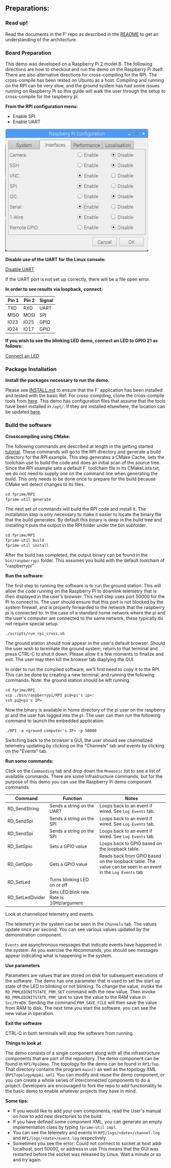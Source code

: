 ## Preparations:

### Read up!

Read the documents in the F' repo as described in the [README](../README.md) to get an understanding of the architecture.

### Board Preparation

This demo was developed on a Raspberry Pi 2 model B. The following directions are how to checkout and run the demo on the Raspberry Pi itself. There are also alternative directions for cross-compiling for the RPI. The cross-compile has been tested on Ubuntu as a host. Compiling and running on the RPI can be very slow, and the ground system has had some issues running on Raspberry Pi so this guide will walk the user through the setup to cross-compile for the raspberry pi.

**From the RPI configuration menu:**

 * Enable SPI
 * Enable UART
 
 ![`Raspberry Pi Config`](img/pi_cfg.png "Pi Config")
 
**Disable use of the UART for the Linux console:**

[Disable UART](https://www.raspberrypi.org/documentation/configuration/uart.md)

If the UART port is not set up correctly, there will be a file open error.
 
**In order to see results via loopback, connect:**


|Pin 1|Pin 2|Signal|
|---|---|---|
|TXD|RXD|UART|
|MISO|MOSI|SPI|
|IO23|IO25|GPIO|
|IO24|IO17|GPIO|

**If you wish to see the blinking LED demo, connect an LED to GPIO 21 as follows:**

[Connect an LED](https://thepihut.com/blogs/raspberry-pi-tutorials/27968772-turning-on-an-led-with-your-raspberry-pis-gpio-pins)
 
### Package Installation

**Install the packages necessary to run the demo.** 

Please see [INSTALL.md](../INSTALL.md) to ensure that the F´ application has been installed and tested with the basic Ref. For cross-compiling, clone the cross-compile tools from [here](https://github.com/raspberrypi/tools). This demo has configuration files that assume that the tools have been installed in `/opt/`. If they are installed elsewhere, the location can be updated [here](../cmake/toolchain/raspberrypi.cmake).

### Build the software

**Crosscompiling using CMake:**

The following commands are described at length in the getting started [tutorial](../docs/Tutorials/GettingStarted/Tutorial.md). These commands will
go to the RPI directory and generate a build directory for the RPI example. This step generates a CMake Cache, sets the toolchain use to build the
code and does an initial scan of the source tree. Since the RPI example sets a default F´ toolchain file in its CMakeLists.txt, we do not need to 
supply one on the command line when generating the build. This only needs to be done once to prepare for the build because CMake will detect
changes to its files.

```
cd fprime/RPI
fprime-util generate
```

The next set of commands will build the RPI code and install it.  The installation step is only necessary to make it easier to locate the binary
file that the build generates. By default this binary is deep in the build tree and installing it puts the output in the RPI folder under the
bin subfolder. 

```
cd fprime/RPI
fprime-util build
fprime-util install 
```

After the build has completed, the output binary can be found in the `bin/raspberrypi` folder. This assumes you build with the default toolchain
of "raspberrypi"

**Run the software:**

The first step to running the software is to run the ground station. This will allow the code running on the Raspberry PI to downlink telemetry
that is then displayed in the user's browser. This next step uses port 50000 for the PI to connect to. The user should ensure that this port
is not blocked by the system firewall, and is properly forwarded to the network that the raspberry pi is connected to.  In the case of a standard
home network where the pi and the user's computer are connected to the same network, these typically do not require special setup.

```
./scripts/run_rpi_cross.sh
```
The ground station should now appear in the user's default browser. Should the user wish to terminate the ground system, return to that terminal
and press CTRL-C to shut it down. Please allow it a few moments to finalize and exit.  The user may then kill the browser tab diaplying the GUI.


In order to run the compiled software, we'll first need to copy it to the RPI. This can be done by creating a new terminal, and running the
following commands. Note: the ground station should be left running.

```
cd fprime/RPI
scp ./bin/raspberrypi/RPI pi@<pi's ip>:
ssh pi@<pi's IP>
```

Now the binary is available in home directory of the pi user on the raspberry pi and the user has logged into the pi. The user can then run the
following command to launch the embedded application:

```
./RPI -a <ground computer's IP> -p 50000
```

Switching back to the browser's GUI, the user should see channelized telemetry updating by clicking on the "Channels" tab and events by clicking
on the "Events" tab.

**Run some commands:**

Click on the `Commanding` tab and drop down the `Mnemonic` list to see a list of available commands. There are some infrastructure commands, but for the purpose of this demo you can use the Raspberry Pi demo component commands:

|Command|Function|Notes|
|---|---|---|
|RD_SendString|Sends a string on the UART|Loops back to an event if wired. See `Log Events` tab.|
|RD_SendSpi|Sends a string on the SPI|Loops back to an event if wired. See `Log Events` tab.|
|RD_SendSpi|Sends a string on the SPI|Loops back to an event if wired. See `Log Events` tab.|
|RD_SetGpio|Sets a GPIO value|Loops back to GPIO based on the loopback table.|
|RD_GetGpio|Gets a GPIO value|Reads back from GPIO based on the loopback table. The value can be seen in an event in the `Log Events` tab|
|RD_SetLed|Turns blinking LED on or off|
|RD_SetLedDivider|Sets LED blink rate. Rate is 10Hz/argument|

Look at channelized telemetry and events.

The telemetry in the system can be seen in the `Channels` tab. The values update once per second. You can see various values updated by the demonstration component.

`Events` are asynchronous messages that indicate events have happened in the system. As you exercise the `RD`commands, you should see messages appear indicating what is happening in the system.

**Use parameters**

Parameters are values that are stored on disk for subsequent executions of the software. The demo has one parameter that is used to set the start up state of the LED to blinking or not blinking. To change the value, invoke the `RD_PRMLEDINITSTATE_PRM_SET` command with the new value. Then invoke `RD_PRMLEDINITSTATE_PRM_SAVE` to save the value to the RAM value in `Svc/PrmDb`. Sending the command `PRM_SAVE_FILE` will then save the value from RAM to disk. The next time you start the software, you can see the new value in operation.

**Exit the software**

CTRL-C in both terminals will stop the software from running.

**Things to look at**

The demo consists of a single component along with all the infrastructure components that are part of the repository. The demo component can be found in `RPI/RpiDemo`. The topology for the demo can be found in `RPI/Top`. That directory contains the program `main()` as well as the topology XML (`RPITopologyAppAi.xml`). You can modify and reuse the demo component, or you can create a whole series of interconnected components to do a project. Developers are encouraged to fork the repo to add functionality to the basic demo to enable whatever projects they have in mind.

**Some tips:**

 * If you would like to add your own components, read the User's manual on how to add new directories to the build.
 * If you have defined some component XML, you can generate an empty implementation class by typing `fprime-util impl`. 
 * You can see the telemetry and events in `RPI/logs/<date>/channel.log` and `RPI/logs/<date>/event.log` respectively.
 * Sometimes you see the error: Could not connect to socket at host addr localhost, port 50000, or address in use
This means that the GUI was restarted before the socket was released by Linux. Wait a minute or so and try again.
